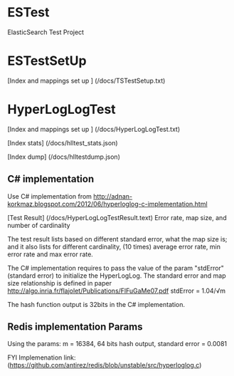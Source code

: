 ESTest
======

ElasticSearch Test Project


ESTestSetUp
==============================


[Index and mappings set up ] (/docs/TSTestSetup.txt)


HyperLogLogTest
==============================

[Index and mappings set up ] (/docs/HyperLogLogTest.txt)

[Index stats] (/docs/hlltest_stats.json)

[Index dump] (/docs/hlltestdump.json)

C# implementation
--------------------------------
Use C# implementation from http://adnan-korkmaz.blogspot.com/2012/06/hyperloglog-c-implementation.html 

[Test Result] (/docs/HyperLogLogTestResult.text)
Error rate, map size, and number of cardinality 

The test result lists based on different standard error, what the map size is; and it also lists for different cardinality, (10 times) average error rate, min error rate and max error rate.

The C# implementation requires to pass the value of the param "stdError"(standard error) to initialize the HyperLogLog. The standard error and map size relationship is defined in paper http://algo.inria.fr/flajolet/Publications/FlFuGaMe07.pdf
stdError = 1.04/√m

The hash function output is 32bits in the C# implementation. 


Redis implementation Params
----------------------------------
Using the params: m = 16384, 64 bits hash output, standard error = 0.0081

FYI Implemenation link: (https://github.com/antirez/redis/blob/unstable/src/hyperloglog.c)




